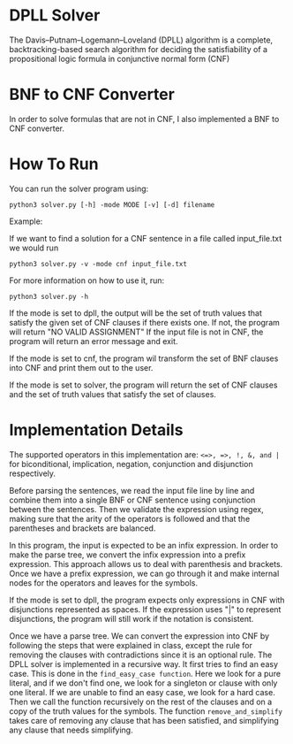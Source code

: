 # DPLL Solver

The Davis–Putnam–Logemann–Loveland (DPLL) algorithm is a complete, backtracking-based search algorithm for deciding the satisfiability of a propositional logic formula in conjunctive normal form (CNF)

# BNF to CNF Converter

In order to solve formulas that are not in CNF, I also implemented a BNF to CNF converter.

# How To Run
You can run the solver program using:

```
python3 solver.py [-h] -mode MODE [-v] [-d] filename
```

Example:

If we want to find a solution for a CNF sentence in a file called 
input_file.txt we would run

```
python3 solver.py -v -mode cnf input_file.txt
```

For more information on how to use it, run: 
``` 
python3 solver.py -h
```

If the mode is set to dpll, the output will be the set of truth 
values that satisfy the given set of CNF clauses if there exists one. If not, 
the program will return "NO VALID ASSIGNMENT"
If the input file is not in CNF, the program will return an error message and exit. 

If the mode is set to cnf, the program wil transform the set of BNF clauses into 
CNF and print them out to the user. 

If the mode is set to solver, the program will return the set of CNF clauses and 
the set of truth values that satisfy the set of clauses. 

# Implementation Details
The supported operators in this implementation are: `<=>, =>, !, &, and |` 
for biconditional, implication, negation, conjunction and disjunction respectively.

Before parsing the sentences, we read the input file line by line 
and combine them into a single BNF or CNF sentence using conjunction between 
the sentences. Then we validate the expression using regex, making sure that the arity 
of the operators is followed and that the parentheses and brackets are balanced. 

In this program, the input is expected to be an infix expression. In order
to make the parse tree, we convert the infix expression into a prefix
expression. This approach allows us to deal with parenthesis and brackets. 
Once we have a prefix expression, we can go through it and make internal nodes 
for the operators and leaves for the symbols. 

If the mode is set to dpll, the program expects only expressions in CNF with disjunctions 
represented as spaces. If the expression uses "|" to represent disjunctions, the program 
will still work if the notation is consistent.

Once we have a parse tree. We can convert the expression into CNF by following the steps 
that were explained in class, except the rule for removing the clauses with contradictions 
since it is an optional rule. The DPLL solver is implemented in a recursive way. It first 
tries to find an easy case. This is done in the `find_easy_case function`. Here we look for 
a pure literal, and if we don't find one, we look for a singleton or clause with only one 
literal. If we are unable to find an easy case, we look for a hard case. Then we call the 
function recursively on the rest of the clauses and on a copy of the truth values for the
symbols. The function `remove_and_simplify` takes care of removing any clause that has been 
satisfied, and simplifying any clause that needs simplifying. 
